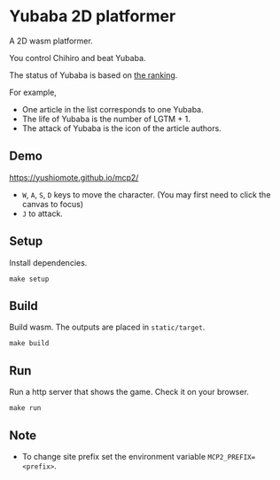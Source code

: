 # Yubaba 2D platformer

A 2D wasm platformer.

You control Chihiro and beat Yubaba.

The status of Yubaba is based on [the ranking](https://qiita.com/torifukukaiou/items/c8361231cdc56e493245).

For example,

* One article in the list corresponds to one Yubaba.
* The life of Yubaba is the number of LGTM + 1.
* The attack of Yubaba is the icon of the article authors.

## Demo

https://yushiomote.github.io/mcp2/

* `W`, `A`, `S`, `D` keys to move the character. (You may first need to click the canvas to focus)
* `J` to attack.

## Setup

Install dependencies.

```
make setup
```

## Build

Build wasm. The outputs are placed in `static/target`.

```
make build
```

## Run

Run a http server that shows the game. Check it on your browser.

```
make run
```

## Note

* To change site prefix set the environment variable `MCP2_PREFIX=<prefix>`.
